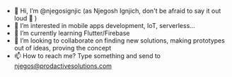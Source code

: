 - 👋 Hi, I’m @njegosignjic (as Njegosh Ignjich, don't be afraid to say it out loud :speak_no_evil: )
- 👀 I’m interested in mobile apps development, IoT, serverless...
- 🌱 I’m currently learning Flutter/Firebase
- 💞️ I’m looking to collaborate on finding new solutions, making prototypes out of ideas, proving the concept
- 📫 How to reach me? Type something and send to njegos@prodactivesolutions.com

<!---
njegosignjic/njegosignjic is a ✨ special ✨ repository because its `README.md` (this file) appears on your GitHub profile.
You can click the Preview link to take a look at your changes.
--->
